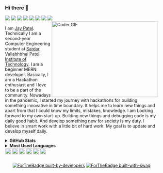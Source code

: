 ### Hi there 👋
![](https://komarev.com/ghpvc/?username=imjp19&color=blue&style=flat)
<a href="https://github.com/imjp19"><img src="https://img.shields.io/github/stars/imjp19?style=flat"/></a>
<a href="https://github.com/imjp19"><img src="https://img.shields.io/github/forks/imjp19/imjp19.github.io?style=flat"/></a>
<a href="https://github.com/imjp19"><img src="https://img.shields.io/github/issues-pr/imjp19/imjp19.github.io?style=flat?color=yellow"/></a>
<a href="https://github.com/imjp19"><img src="https://img.shields.io/github/contributors/imjp19/imjp19?color=orange"/></a>
<a href="https://github.com/imjp19"><img src="https://img.shields.io/github/followers/imjp19?style=flat"/></a>
<a href="https://twitter.com/imjp19_"><img src="https://img.shields.io/twitter/follow/imjp19_?style=social"/></a>
<a href="https://github.com/imjp19"><img src="https://img.shields.io/github/watchers/imjp19/imjp19?style=flat"/></a>
<br><img align="right" alt="Coder GIF" height=250 width=350 src="https://magiccopy.xyz/assets/images/hadder.gif"/>

I am [Jay Patel](https://imjp19.guithub.com). Technically I am a second-year Computer Engineering student at [Sardar Vallabhbhai Patel Institute of Technology](https://www.svitvasad.ac.in). I am a beginner MERN developer. Basically, I am a Hackathon enthusiast and I love to be a part of the community. Nowadays in the pandemic, I started my journey with hackathons for building something innovative in time boundary. It helps me to learn new things and apart from that I could know my limits, mistakes, knowledge. I am Looking forward to my own start-up. Building new things and debugging code is my daily good habit. And develop something new for society is my duty. I believe in smart work with a little bit of hard work. My goal is to update and develop myself daily.

<details>
  <summary><b>GitHub Stats</b></summary>
<img alt="" src="https://github-readme-stats.vercel.app/api?username=imjp19&count_private=true&show_icons=truehow_icons=true" /> <br>
Some Advance Stats about my GitHub Profile - https://gitstats.me/imjp19<br>
</details>
 
 <details>
  <summary><b>Most Used Languages</b></summary>
<img  src="https://github-readme-stats.vercel.app/api/top-langs/?username=imjp19&count_private=true&show_icons=truehow_icons=true&width=100%" />

 
 </details>
<div >

<a href="https://discord.gg/tGvaSu">
  <img align="left" alt="Jay's Discord" width="20px" src="https://cdn.jsdelivr.net/npm/simple-icons@v3/icons/discord.svg" />
</a>
<a href="https://twitter.com/imjp19_">
  <img align="left" alt="Jay Patel | Twitter" width="20px" src="https://cdn.jsdelivr.net/npm/simple-icons@v3/icons/twitter.svg" />
</a>
<a href="https://www.linkedin.com/in/imjp19/">
  <img align="left" alt="Jay's LinkdeIN" width="20px" src="https://cdn.jsdelivr.net/npm/simple-icons@v3/icons/linkedin.svg" />
</a>
<a href="https://www.instagram.com/gujjucoder_/">
  <img align="left" alt="Jay's Instagram" width="20px" src="https://cdn.jsdelivr.net/npm/simple-icons@v3/icons/instagram.svg" />
</a>
<a href="https://www.qwiklabs.com/public_profiles/2e43e79c-0c7c-4386-a2dc-d85642409e27">
  <img align="left" alt="Jay Patel | Qwiklab" width="20px" src="https://cdn.jsdelivr.net/npm/simple-icons@v3/icons/qwiklabs.svg" />
</a>
<a href="https://www.instagram.com/imjp19/">
  <img align="left" alt="Jay's Instagram" width="20px" src="https://cdn.jsdelivr.net/npm/simple-icons@v3/icons/telegram.svg" />
</a>
<br>
</div>  

<div align="center">
<br>  
  
[![ForTheBadge built-by-developers](http://ForTheBadge.com/images/badges/built-by-developers.svg)](https://GitHub.com/imjp19/)
[![ForTheBadge built-with-swag](http://ForTheBadge.com/images/badges/built-with-swag.svg)](https://GitHub.com/imjp19/)

</div>
